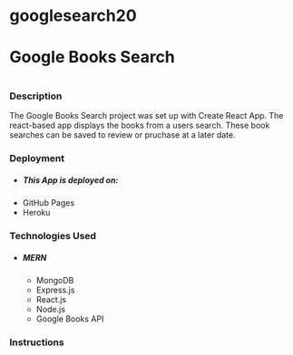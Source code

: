 # googlesearch20

# Google Books Search
![]()

### Description
The Google Books Search project was set up with Create React App. The react-based app displays the books from a users search. These book searches can be saved to review or pruchase at a later date.

### Deployment
- ##### This App is deployed on:
 - GitHub Pages 
 - Heroku 

### Technologies Used
- ##### MERN
  - MongoDB
  - Express.js
  - React.js
  - Node.js
  - Google Books API

### Instructions



